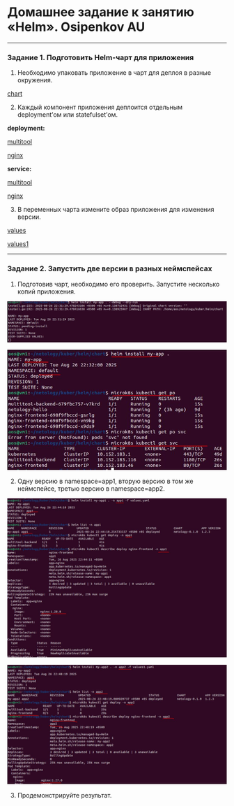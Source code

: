 # Домашнее задание к занятию «Helm». Osipenkov AU

------

### Задание 1. Подготовить Helm-чарт для приложения

1. Необходимо упаковать приложение в чарт для деплоя в разные окружения. 

[chart](https://github.com/Kovrei/devops-netology/tree/main/kuber/helm/chart)

2. Каждый компонент приложения деплоится отдельным deployment’ом или statefulset’ом.

**deployment:**  

[multitool](https://github.com/Kovrei/devops-netology/blob/main/kuber/helm/chart/templates/deployment/d-multitool.yml)

[nginx](https://github.com/Kovrei/devops-netology/blob/main/kuber/helm/chart/templates/deployment/d-nginx.yml)

**service:**  

[multitool](https://github.com/Kovrei/devops-netology/blob/main/kuber/helm/chart/templates/service/svc-multitool.yml)

[nginx](https://github.com/Kovrei/devops-netology/blob/main/kuber/helm/chart/templates/service/svc-nginx.yml)

3. В переменных чарта измените образ приложения для изменения версии.

[values](https://github.com/Kovrei/devops-netology/blob/main/kuber/helm/chart/values.yaml)

[values1](https://github.com/Kovrei/devops-netology/blob/main/kuber/helm/chart/values1.yaml)

------
### Задание 2. Запустить две версии в разных неймспейсах

1. Подготовив чарт, необходимо его проверить. Запуститe несколько копий приложения.

![alt text](https://github.com/Kovrei/devops-netology/blob/main/kuber/helm/img/2.1.1.JPG)

![alt text](https://github.com/Kovrei/devops-netology/blob/main/kuber/helm/img/2.1.2.JPG)

2. Одну версию в namespace=app1, вторую версию в том же неймспейсе, третью версию в namespace=app2.

![alt text](https://github.com/Kovrei/devops-netology/blob/main/kuber/helm/img/2.2.1.JPG)

![alt text](https://github.com/Kovrei/devops-netology/blob/main/kuber/helm/img/2.2.2.JPG)

3. Продемонстрируйте результат.



